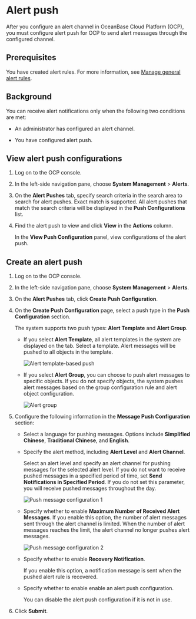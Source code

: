 # Alert push

After you configure an alert channel in OceanBase Cloud Platform (OCP), you must configure alert push for OCP to send alert messages through the configured channel.

## Prerequisites

You have created alert rules. For more information, see [Manage general alert rules](4.common-alert-item-management.md).

## Background

You can receive alert notifications only when the following two conditions are met:

* An administrator has configured an alert channel.

* You have configured alert push.

## View alert push configurations

1. Log on to the OCP console.

2. In the left-side navigation pane, choose **System Management** > **Alerts**.

3. On the **Alert Pushes** tab, specify search criteria in the search area to search for alert pushes. Exact match is supported. All alert pushes that match the search criteria will be displayed in the **Push Configurations** list.

4. Find the alert push to view and click **View** in the **Actions** column.

   In the **View Push Configuration** panel, view configurations of the alert push.

## Create an alert push

1. Log on to the OCP console.

2. In the left-side navigation pane, choose **System Management** > **Alerts**.

3. On the **Alert Pushes** tab, click **Create Push Configuration**.

4. On the **Create Push Configuration** page, select a push type in the **Push Configuration** section.

   The system supports two push types: **Alert Template** and **Alert Group**.

   * If you select **Alert Template**, all alert templates in the system are displayed on the tab. Select a template. Alert messages will be pushed to all objects in the template.

      ![Alert template-based push](https://obbusiness-private.oss-cn-shanghai.aliyuncs.com/doc/img/ocp/401/%E5%91%8A%E8%AD%A6%E6%A8%A1%E6%9D%BF%E6%8E%A8%E9%80%811.png)

   * If you select **Alert Group**, you can choose to push alert messages to specific objects. If you do not specify objects, the system pushes alert messages based on the group configuration rule and alert object configuration.

      ![Alert group](https://obbusiness-private.oss-cn-shanghai.aliyuncs.com/doc/img/ocp/402-cn/%E5%91%8A%E8%AD%A6%E5%88%86%E7%BB%84.png)

5. Configure the following information in the **Message Push Configuration** section:

   * Select a language for pushing messages. Options include **Simplified Chinese**, **Traditional Chinese**, and **English**.
   * Specify the alert method, including **Alert Level** and **Alert Channel**.

      Select an alert level and specify an alert channel for pushing messages for the selected alert level. If you do not want to receive pushed messages in a specified period of time, set **Send Notifications in Specified Period**. If you do not set this parameter, you will receive pushed messages throughout the day.

      ![Push message configuration 1](https://obbusiness-private.oss-cn-shanghai.aliyuncs.com/doc/img/ocp/401/%E6%8E%A8%E9%80%81%E6%B6%88%E6%81%AF%E8%AF%AD%E8%A8%801.png)

   * Specify whether to enable **Maximum Number of Received Alert Messages**. If you enable this option, the number of alert messages sent through the alert channel is limited. When the number of alert messages reaches the limit, the alert channel no longer pushes alert messages.

      ![Push message configuration 2](https://obbusiness-private.oss-cn-shanghai.aliyuncs.com/doc/img/ocp/401/%E5%91%8A%E8%AD%A6%E6%B6%88%E6%81%AF%E6%8E%A5%E6%94%B6%E9%99%90%E5%88%B61.png)

   * Specify whether to enable **Recovery Notification**.

      If you enable this option, a notification message is sent when the pushed alert rule is recovered.

   * Specify whether to enable enable an alert push configuration.

      You can disable the alert push configuration if it is not in use.

6. Click **Submit**.
